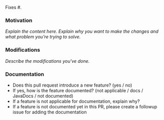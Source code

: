 <!--
### Contribution Checklist

  - Name the pull request in the form "[ISSUE #XXXX] Title of the pull request", 
    where *XXXX* should be replaced by the actual issue number.
    Skip *[ISSUE #XXXX]* if there is no associated github issue for this pull request.

  - Fill out the template below to describe the changes contributed by the pull request. 
    That will give reviewers the context they need to do the review.
  
  - Each pull request should address only one issue. 
    Please do not mix up code from multiple issues.
  
  - Each commit in the pull request should have a meaningful commit message.

  - Once all items of the checklist are addressed, remove the above text and this checklist, 
    leaving only the filled out template below.

(The sections below can be removed for hotfixes of typos)
-->

<!--
(If this PR fixes a GitHub issue, please add `Fixes #<XXX>` or `Closes #<XXX>`.)
-->

Fixes #<XXXX>.

### Motivation

*Explain the content here.*
*Explain why you want to make the changes and what problem you're trying to solve.*



### Modifications

*Describe the modifications you've done.*



### Documentation

- Does this pull request introduce a new feature? (yes / no)
- If yes, how is the feature documented? (not applicable / docs / JavaDocs / not documented)
- If a feature is not applicable for documentation, explain why?
- If a feature is not documented yet in this PR, please create a followup issue for adding the documentation
